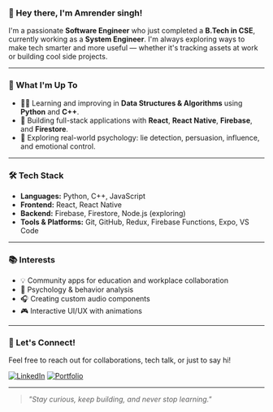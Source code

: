 ### 👋 Hey there, I'm Amrender singh!

I'm a passionate **Software Engineer** who just completed a **B.Tech in CSE**, currently working as a **System Engineer**. I'm always exploring ways to make tech smarter and more useful — whether it's tracking assets at work or building cool side projects.

---

### 🚀 What I'm Up To
- 👨‍💻 Learning and improving in **Data Structures & Algorithms** using **Python** and **C++**.
- 🌱 Building full-stack applications with **React**, **React Native**, **Firebase**, and **Firestore**.
- 🎯 Exploring real-world psychology: lie detection, persuasion, influence, and emotional control.

---

### 🛠️ Tech Stack
- **Languages:** Python, C++, JavaScript
- **Frontend:** React, React Native
- **Backend:** Firebase, Firestore, Node.js (exploring)
- **Tools & Platforms:** Git, GitHub, Redux, Firebase Functions, Expo, VS Code

---

### 📚 Interests
- 💡 Community apps for education and workplace collaboration
- 🧠 Psychology & behavior analysis
- 🎧 Creating custom audio components
- 🎮 Interactive UI/UX with animations

---

### 💬 Let's Connect!
Feel free to reach out for collaborations, tech talk, or just to say hi!

[![LinkedIn](https://img.shields.io/badge/LinkedIn-Connect-blue?logo=linkedin&style=flat)]([https://www.linkedin.com/in/your-profile](https://www.linkedin.com/in/amrinder-gill-32527b288/))  
[![Portfolio](https://img.shields.io/badge/Portfolio-Visit-green?logo=githubpages&style=flat)]()

---

> _"Stay curious, keep building, and never stop learning."_

